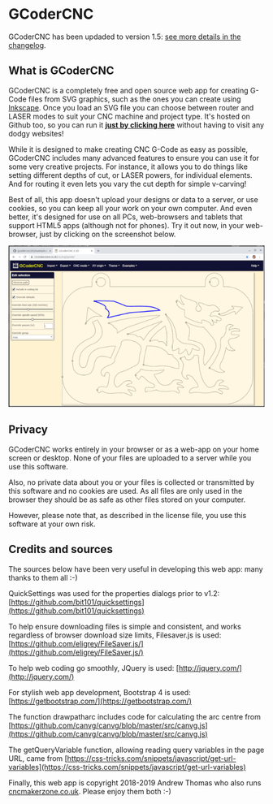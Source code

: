 # GCoderCNC

GCoderCNC has been updaded to version 1.5: [see more details in the changelog](https://github.com/drandrewthomas/gcodercnc2d5/blob/master/changelog.md).

## What is GCoderCNC

GCoderCNC is a completely free and open source web app for creating G-Code files from SVG graphics, such as the ones you can create using [Inkscape](https://inkscape.org/). Once you load an SVG file you can choose between router and LASER modes to suit your CNC machine and project type. It's hosted on Github too, so you can run it **[just by clicking here](https://drandrewthomas.github.io/gcodercnc2d5)** without having to visit any dodgy websites!

While it is designed to make creating CNC G-Code as easy as possible, GCoderCNC includes many advanced features to ensure you can use it for some very creative projects. For instance, it allows you to do things like setting different depths of cut, or LASER powers, for individual elements. And for routing it even lets you vary the cut depth for simple v-carving!

Best of all, this app doesn't upload your designs or data to a server, or use cookies, so you can keep all your work on your own computer. And even better, it's designed for use on all PCs, web-browsers and tablets that support HTML5 apps (although not for phones). Try it out now, in your web-browser, just by clicking on the screenshot below.

[![An example screenshot](screenshots/examplewindow.png)](https://drandrewthomas.github.io/gcodercnc2d5)

## Privacy

GCoderCNC works entirely in your browser or as a web-app on your home screen or desktop. None of your files are uploaded to a server while you use this software.

Also, no private data about you or your files is collected or transmitted by this software and no cookies are used. As all files are only used in the browser they should be as safe as other files stored on your computer.

However, please note that, as described in the license file, you use this software at your own risk.

## Credits and sources

The sources below have been very useful in developing this web app: many thanks to them all :-)

QuickSettings was used for the properties dialogs prior to v1.2: [https://github.com/bit101/quicksettings](https://github.com/bit101/quicksettings)

To help ensure downloading files is simple and consistent, and works regardless of browser download size limits, Filesaver.js is used: [https://github.com/eligrey/FileSaver.js/](https://github.com/eligrey/FileSaver.js/)

To help web coding go smoothly, JQuery is used: [http://jquery.com/](http://jquery.com/)

For stylish web app development, Bootstrap 4 is used: [https://getbootstrap.com/](https://getbootstrap.com/)

The function drawpatharc includes code for calculating the arc centre from [https://github.com/canvg/canvg/blob/master/src/canvg.js](https://github.com/canvg/canvg/blob/master/src/canvg.js)

The getQueryVariable function, allowing reading query variables in the page URL, came from [https://css-tricks.com/snippets/javascript/get-url-variables](https://css-tricks.com/snippets/javascript/get-url-variables)

Finally, this web app is copyright 2018-2019 Andrew Thomas who also runs [cncmakerzone.co.uk](https://www.cncmakerzone.co.uk). Please enjoy them both :-)
